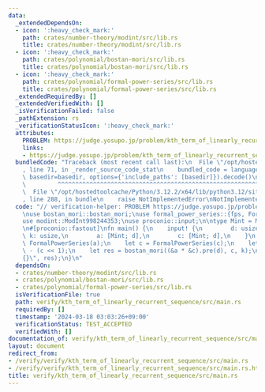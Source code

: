 ```yaml
---
data:
  _extendedDependsOn:
  - icon: ':heavy_check_mark:'
    path: crates/number-theory/modint/src/lib.rs
    title: crates/number-theory/modint/src/lib.rs
  - icon: ':heavy_check_mark:'
    path: crates/polynomial/bostan-mori/src/lib.rs
    title: crates/polynomial/bostan-mori/src/lib.rs
  - icon: ':heavy_check_mark:'
    path: crates/polynomial/formal-power-series/src/lib.rs
    title: crates/polynomial/formal-power-series/src/lib.rs
  _extendedRequiredBy: []
  _extendedVerifiedWith: []
  _isVerificationFailed: false
  _pathExtension: rs
  _verificationStatusIcon: ':heavy_check_mark:'
  attributes:
    PROBLEM: https://judge.yosupo.jp/problem/kth_term_of_linearly_recurrent_sequence
    links:
    - https://judge.yosupo.jp/problem/kth_term_of_linearly_recurrent_sequence
  bundledCode: "Traceback (most recent call last):\n  File \"/opt/hostedtoolcache/Python/3.12.2/x64/lib/python3.12/site-packages/onlinejudge_verify/documentation/build.py\"\
    , line 71, in _render_source_code_stat\n    bundled_code = language.bundle(stat.path,\
    \ basedir=basedir, options={'include_paths': [basedir]}).decode()\n          \
    \         ^^^^^^^^^^^^^^^^^^^^^^^^^^^^^^^^^^^^^^^^^^^^^^^^^^^^^^^^^^^^^^^^^^^^^^^^^^^^^^^^^\n\
    \  File \"/opt/hostedtoolcache/Python/3.12.2/x64/lib/python3.12/site-packages/onlinejudge_verify/languages/rust.py\"\
    , line 288, in bundle\n    raise NotImplementedError\nNotImplementedError\n"
  code: "// verification-helper: PROBLEM https://judge.yosupo.jp/problem/kth_term_of_linearly_recurrent_sequence\n\
    \nuse bostan_mori::bostan_mori;\nuse formal_power_series::{fps, FormalPowerSeries};\n\
    use modint::ModInt998244353;\nuse proconio::input;\n\ntype Mint = ModInt998244353;\n\
    \n#[proconio::fastout]\nfn main() {\n    input! {\n        d: usize,\n       \
    \ k: usize,\n        a: [Mint; d],\n        c: [Mint; d],\n    }\n    let a =\
    \ FormalPowerSeries(a);\n    let c = FormalPowerSeries(c);\n    let c = fps![1]\
    \ - (c << 1);\n    let res = bostan_mori((&a * &c).pre(d), c, k);\n    println!(\"\
    {}\", res);\n}\n"
  dependsOn:
  - crates/number-theory/modint/src/lib.rs
  - crates/polynomial/bostan-mori/src/lib.rs
  - crates/polynomial/formal-power-series/src/lib.rs
  isVerificationFile: true
  path: verify/kth_term_of_linearly_recurrent_sequence/src/main.rs
  requiredBy: []
  timestamp: '2024-03-18 03:03:26+09:00'
  verificationStatus: TEST_ACCEPTED
  verifiedWith: []
documentation_of: verify/kth_term_of_linearly_recurrent_sequence/src/main.rs
layout: document
redirect_from:
- /verify/verify/kth_term_of_linearly_recurrent_sequence/src/main.rs
- /verify/verify/kth_term_of_linearly_recurrent_sequence/src/main.rs.html
title: verify/kth_term_of_linearly_recurrent_sequence/src/main.rs
---
```

